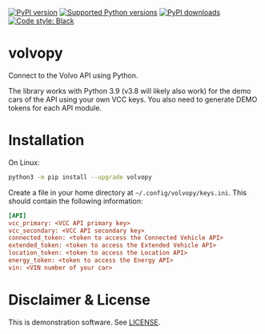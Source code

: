 
[![PyPI version](https://img.shields.io/pypi/v/volvopy.svg?logo=pypi&logoColor=FFE873)](https://pypi.org/project/volvopy)
[![Supported Python versions](https://img.shields.io/pypi/pyversions/volvopy.svg?logo=python&logoColor=FFE873)](https://pypi.org/project/volvopy)
[![PyPI downloads](https://img.shields.io/pypi/dm/volvopy.svg)](https://pypistats.org/packages/volvopy)
[![Code style: Black](https://img.shields.io/badge/code%20style-Black-000000.svg)](https://github.com/psf/black)

# volvopy
Connect to the Volvo API using Python.

The library works with Python 3.9 (v3.8 will likely also work) for the demo cars of the API using your own VCC keys. You also need to generate DEMO tokens for each API module. 

# Installation
On Linux:
```bash
python3 -m pip install --upgrade volvopy
```

Create a file in your home directory at `~/.config/volvopy/keys.ini`. This should contain the following information:
```ini
[API]
vcc_primary: <VCC API primary key>
vcc_secondary: <VCC API secondary key>
connected_token: <token to access the Connected Vehicle API>
extended_token: <token to access the Extended Vehicle API>
location_token: <token to access the Location API>
energy_token: <token to access the Energy API>
vin: <VIN number of your car>
```

# Disclaimer & License
This is demonstration software.
See [LICENSE](LICENSE).
